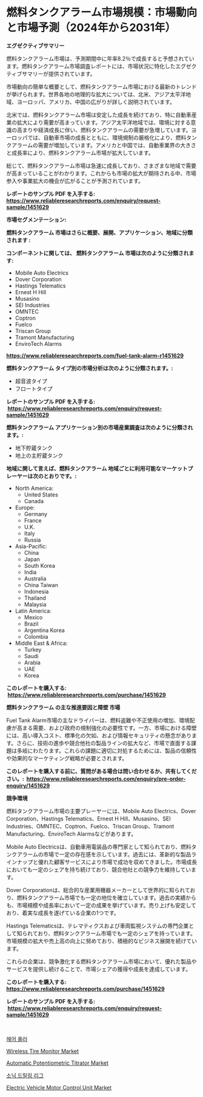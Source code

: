 <p><h1>燃料タンクアラーム市場規模：市場動向と市場予測（2024年から2031年）</h1></p><p><strong>エグゼクティブサマリー</strong></p>
<p><p>燃料タンクアラーム市場は、予測期間中に年率8.2％で成長すると予想されています。燃料タンクアラーム市場調査レポートには、市場状況に特化したエグゼクティブサマリーが提供されています。</p><p>市場動向の簡単な概要として、燃料タンクアラーム市場における最新のトレンドが挙げられます。世界各地の地理的な拡大については、北米、アジア太平洋地域、ヨーロッパ、アメリカ、中国の広がりが詳しく説明されています。</p><p>北米では、燃料タンクアラーム市場は安定した成長を続けており、特に自動車産業の拡大により需要が高まっています。アジア太平洋地域では、環境に対する意識の高まりや経済成長に伴い、燃料タンクアラームの需要が急増しています。ヨーロッパでは、自動車市場の成長とともに、環境規制の厳格化により、燃料タンクアラームの需要が増加しています。アメリカと中国では、自動車業界の大きさと成長率により、燃料タンクアラーム市場が拡大しています。</p><p>総じて、燃料タンクアラーム市場は急速に成長しており、さまざまな地域で需要が高まっていることがわかります。これからも市場の拡大が期待される中、市場参入や事業拡大の機会が広がることが予測されています。</p></p>
<p><strong>レポートのサンプル PDF を入手する: <a href="https://www.reliableresearchreports.com/enquiry/request-sample/1451629">https://www.reliableresearchreports.com/enquiry/request-sample/1451629</a></strong></p>
<p><strong>市場セグメンテーション:</strong></p>
<p><strong> 燃料タンクアラーム 市場はさらに概要、展開、アプリケーション、地域に分類されます :</strong></p>
<p><strong>コンポーネントに関しては、 燃料タンクアラーム 市場は次のように分類されます: &nbsp;</strong></p>
<p><ul><li>Mobile Auto Electrics</li><li>Dover Corporation</li><li>Hastings Telematics</li><li>Ernest H Hill</li><li>Musasino</li><li>SEI Industries</li><li>OMNTEC</li><li>Coptron</li><li>Fuelco</li><li>Triscan Group</li><li>Tramont Manufacturing</li><li>EnviroTech Alarms</li></ul></p>
<p><strong><a href="https://www.reliableresearchreports.com/fuel-tank-alarm-r1451629">https://www.reliableresearchreports.com/fuel-tank-alarm-r1451629</a></strong></p>
<p><strong> 燃料タンクアラーム タイプ別の市場分析は次のように分類されます。:</strong></p>
<p><ul><li>超音波タイプ</li><li>フロートタイプ</li></ul></p>
<p><strong>レポートのサンプル PDF を入手する: &nbsp;<a href="https://www.reliableresearchreports.com/enquiry/request-sample/1451629">https://www.reliableresearchreports.com/enquiry/request-sample/1451629</a></strong></p>
<p><strong> 燃料タンクアラーム アプリケーション別の市場産業調査は次のように分類されます。:</strong></p>
<p><ul><li>地下貯蔵タンク</li><li>地上の主貯蔵タンク</li></ul></p>
<p><strong>地域に関して言えば、燃料タンクアラーム 地域ごとに利用可能なマーケットプレーヤーは次のとおりです。:</strong></p>
<p><ul>
    <li>
        North America:
        <ul>
            <li>United States</li>
            <li>Canada</li>
        </ul>
    </li>
    <li>
        Europe:
        <ul>
            <li>Germany</li>
            <li>France</li>
            <li>U.K.</li>
            <li>Italy</li>
            <li>Russia</li>
        </ul>
    </li>
    <li>
        Asia-Pacific:
        <ul>
            <li>China</li>
            <li>Japan</li>
            <li>South Korea</li>
            <li>India</li>
            <li>Australia</li>
            <li>China Taiwan</li>
            <li>Indonesia</li>
            <li>Thailand</li>
            <li>Malaysia</li>
        </ul>
    </li>
    <li>
        Latin America:
        <ul>
            <li>Mexico</li>
            <li>Brazil</li>
            <li>Argentina Korea</li>
            <li>Colombia</li>
        </ul>
    </li>
    <li>
        Middle East & Africa:
        <ul>
            <li>Turkey</li>
            <li>Saudi</li>
            <li>Arabia</li>
            <li>UAE</li>
            <li>Korea</li>
        </ul>
    </li>
    </ul></p>
<p><strong>このレポートを購入する: &nbsp;<a href="https://www.reliableresearchreports.com/purchase/1451629">https://www.reliableresearchreports.com/purchase/1451629</a></strong></p>
<p><strong>燃料タンクアラーム の主な推進要因と障壁 市場</strong></p>
<p><p>Fuel Tank Alarm市場の主なドライバーは、燃料盗難や不正使用の増加、環境配慮が高まる需要、および政府の規制強化の必要性です。一方、市場における障壁には、高い導入コスト、標準化の欠如、および情報セキュリティの懸念があります。さらに、技術の進歩や競合他社の製品ラインの拡大など、市場で直面する課題は多岐にわたります。これらの課題に適切に対処するためには、製品の信頼性や効果的なマーケティング戦略が必要とされます。</p></p>
<p><strong>このレポートを購入する前に、質問がある場合は問い合わせるか、共有してください。:&nbsp; <a href="https://www.reliableresearchreports.com/enquiry/pre-order-enquiry/1451629">https://www.reliableresearchreports.com/enquiry/pre-order-enquiry/1451629</a></strong></p>
<p><strong>競争環境</strong></p>
<p><p>燃料タンクアラーム市場の主要プレーヤーには、Mobile Auto Electrics、Dover Corporation、Hastings Telematics、Ernest H Hill、Musasino、SEI Industries、OMNTEC、Coptron、Fuelco、Triscan Group、Tramont Manufacturing、EnviroTech Alarmsなどがあります。</p><p>Mobile Auto Electricsは、自動車用電装品の専門家として知られており、燃料タンクアラームの市場で一定の存在感を示しています。過去には、革新的な製品ラインナップと優れた顧客サービスにより市場で成功を収めてきました。市場成長においても一定のシェアを持ち続けており、競合他社との競争力を維持しています。</p><p>Dover Corporationは、総合的な産業用機器メーカーとして世界的に知られており、燃料タンクアラーム市場でも一定の地位を確立しています。過去の実績からも、市場規模や成長率において一定の成果を挙げています。売り上げも安定しており、着実な成長を遂げている企業の1つです。</p><p>Hastings Telematicsは、テレマティクスおよび車両監視システムの専門企業として知られており、燃料タンクアラーム市場でも一定のシェアを持っています。市場規模の拡大や売上高の向上に努めており、積極的なビジネス展開を続けています。</p><p>これらの企業は、競争激化する燃料タンクアラーム市場において、優れた製品やサービスを提供し続けることで、市場シェアの獲得や成長を達成しています。</p></p>
<p><strong>このレポートを購入する: &nbsp; <a href="https://www.reliableresearchreports.com/purchase/1451629">https://www.reliableresearchreports.com/purchase/1451629</a></strong></p>
<p><strong>レポートのサンプル PDF を入手する: &nbsp;<a href="https://www.reliableresearchreports.com/enquiry/request-sample/1451629">https://www.reliableresearchreports.com/enquiry/request-sample/1451629</a></strong><strong></strong></p>
<p>&nbsp;</p>
<p><p><a href="https://github.com/GabrielBlanda5656/Market-Research-Report-List-1/blob/main/706503719503.md">헤어 롤러</a></p><p><a href="https://www.linkedin.com/pulse/wireless-tire-monitor-market-size-growth-forecast-from-2024-wf0ie?trackingId=e8D0LF6Dee%2F8gCLHiF83%2Bg%3D%3D">Wireless Tire Monitor Market</a></p><p><a href="https://github.com/Hazelklievgspy6vdcsmu106w/Market-Research-Report-List-2/blob/main/automatic-potentiometric-titrator-market.md">Automatic Potentiometric Titrator Market</a></p><p><a href="https://medium.com/@mathieu.rico66/%EC%8F%98%EB%8B%89-%EB%93%9C%EB%A6%B4%EB%A7%81-%EB%A6%AD-%EB%A7%88%EC%BC%93-%EB%B3%B4%EA%B3%A0%EC%84%9C%EB%8A%94-%EC%9D%B4-%EC%8B%9C%EC%9E%A5%EC%9D%98-%EC%B5%9C%EC%8B%A0-%ED%8A%B8%EB%A0%8C%EB%93%9C%EC%99%80-%EC%84%B1%EC%9E%A5-%EA%B8%B0%ED%9A%8C%EB%A5%BC-%EB%93%9C%EB%9F%AC%EB%83%85%EB%8B%88%EB%8B%A4-fcb20a912c36">소닉 드릴링 리그</a></p><p><a href="https://www.linkedin.com/pulse/electric-vehicle-motor-control-unit-market-research-report-reveals-tkehf?trackingId=bHqcOMOlgSHFRp%2FKq50ryA%3D%3D">Electric Vehicle Motor Control Unit Market</a></p></p>